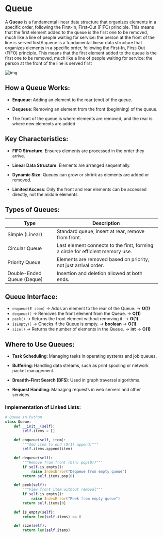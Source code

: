 # Queue

A **Queue** is a fundamental linear data structure that organizes elements in a specific order, following the First-In, First-Out (FIFO) principle. This means that the first element added to the queue is the first one to be removed, much like a line of people waiting for service: the person at the front of the line is served firstA queue is a fundamental linear data structure that organizes elements in a specific order, following the First-In, First-Out (FIFO) principle. This means that the first element added to the queue is the first one to be removed, much like a line of people waiting for service: the person at the front of the line is served first


![img](https://miro.medium.com/v2/resize:fit:1001/0*7fDsAPlAoFEca0sW.png)


## How a Queue Works:

- **Enqueue**: Adding an element to the rear (end) of the queue.

- **Dequeue**: Removing an element from the front (beginning) of the queue.

- The front of the queue is where elements are removed, and the rear is where new elements are added


## Key Characteristics:

- **FIFO Structure**: Ensures elements are processed in the order they arrive.

- **Linear Data Structure**: Elements are arranged sequentially.

- **Dynamic Size**: Queues can grow or shrink as elements are added or removed.

- **Limited Access**: Only the front and rear elements can be accessed directly, not the middle elements


## Types of Queues:

| Type                    | Description                                                                 |
|-------------------------|-----------------------------------------------------------------------------|
| Simple (Linear)         | Standard queue; insert at rear, remove from front.                         |
| Circular Queue          | Last element connects to the first, forming a circle for efficient memory use. |
| Priority Queue          | Elements are removed based on priority, not just arrival order.            |
| Double-Ended Queue (Deque) | Insertion and deletion allowed at both ends.                              |


## Queue Interface:

- `enqueue(E item)` → Adds an element to the rear of the Queue. → **O(1)**  
- `dequeue()` → Removes the front element from the Queue. → **O(1)**  
- `peek()` → Returns the front element without removing it. → **O(1)**  
- `isEmpty()` → Checks if the Queue is empty. → **boolean** → **O(1)**  
- `size()` → Returns the number of elements in the Queue. → **int** → **O(1)**  


## Where to Use Queues:

- **Task Scheduling**: Managing tasks in operating systems and job queues.

- **Buffering**: Handling data streams, such as print spooling or network packet management.

- **Breadth-First Search (BFS)**: Used in graph traversal algorithms.

- **Request Handling**: Managing requests in web servers and other services.



### Implementation of Linked Lists:


```python
# Queue in Python
class Queue:
    def __init__(self):
        self.items = []
    
    def enqueue(self, item):
        """Add item to end (O(1) append)"""
        self.items.append(item)
    
    def dequeue(self):
        """Remove from front (O(n) pop(0))"""
        if self.is_empty():
            raise IndexError("Dequeue from empty queue")
        return self.items.pop(0)
    
    def peek(self):
        """View front item without removal"""
        if self.is_empty():
            raise IndexError("Peek from empty queue")
        return self.items[0]
    
    def is_empty(self):
        return len(self.items) == 0
    
    def size(self):
        return len(self.items)


```